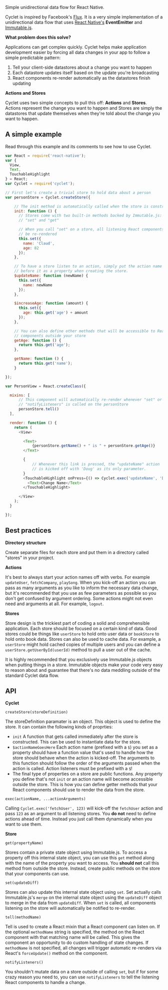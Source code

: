 Simple unidirectional data flow for React Native.

Cyclet is inspired by Facebook's [Flux](https://facebook.github.io/flux/). It is a very simple implementation of a unidirectional data flow that uses [React Native's](https://facebook.github.io/react-native/) **EventEmitter** and [Immutable.js](https://facebook.github.io/immutable-js/).

**What problem does this solve?**

Applications can get complex quickly. Cyclet helps make application development easier by forcing all data changes in your app to follow a simple predictable pattern:

1. Tell your client-side datastores about a change you want to happen
2. Each datastore updates itself based on the update you're broadcasting
3. React components re-render automatically as the datastores finish updating


**Actions and Stores**

Cyclet uses two simple concepts to pull this off: **Actions** and **Stores**. Actions represent the change you want to happen and Stores are simply the datastores that update themselves when they're told about the change you want to happen.

## A simple example

Read through this example and its comments to see how to use Cyclet.

``` javascript
var React = require('react-native');
var {
  View,
  Text,
  TouchableHighlight
} = React;
var Cyclet = require('cyclet');

// First let's create a trivial store to hold data about a person
var personStore = Cyclet.createStore({

    // The init method is automatically called when the store is constructed
    init: function () {
      // Stores come with two built-in methods backed by Immutable.js:
      // "set" and "get"

      // When you call "set" on a store, all listening React components will
      // be re-rendered
      this.set({
        name: 'Claud',
        age: 82
      });
    },

    // To have a store listen to an action, simply put the action name with a $
    // before it as a property when creating the store.
    $updateName: function (newName) {
      this.set({
        name: newName
      });
    },

    $increaseAge: function (amount) {
      this.set({
        age: this.get('age') + amount
      });
    },

    // You can also define other methods that will be accessible to React
    // components outside your store
    getAge: function () {
      return this.get('age');
    },

    getName: function () {
      return this.get('name');
    }

});

var PersonView = React.createClass({

  mixins: [      
      // This component will automatically re-render whenever "set" or
      // "notifyListeners" is called on the personStore
      personStore.tell()
  ],

  render: function () {
    return (
      <View>

        <Text>
            {personStore.getName() + " is " + personStore.getAge()}
        </Text>

        {
            // Whenever this link is pressed, the "updateName" action
            // is kicked off with 'Doug' as its only parameter.            
        }
        <TouchableHighlight onPress={() => Cyclet.exec('updateName', 'Doug')}>
          <Text>Change Name</Text>
        </TouchableHighlight>

      </View>
    );
  }

});
```

## Best practices

**Directory structure**

Create separate files for each store and put them in a directory called "stores" in your project.

**Actions**

It's best to always start your action names off with verbs. For example `updateUser`, `fetchCompany`, `playSong`. When you kick-off an action you can pass as many arguments as you like to inform the necessary data change, but it's recommended that you use as few parameters as possible so you don't get confused by argument ordering. Some actions might not even need and arguments at all. For example, `logout`.

**Stores**

Store design is the trickiest part of coding a solid and comprehensible application. Each store should be focused on a certain kind of data. Good stores could be things like `userStore` to hold onto user data or `bookStore` to hold onto book data. Stores can also be used to cache data. For example, a `userStore` might hold cached copies of multiple users and you can define a `userStore.getUserById(userId)` method to pull a user out of the cache.

It is highly recommended that you exclusively use Immutable.js objects when putting things in a store. Immutable objects make your code very easy to reason about and guarantee that there's no data meddling outside of the standard Cyclet data flow.

## API

**Cyclet**

`createStore(storeDefinition)`

The storeDefinition paramater is an object. This object is used to define the store. It can contain the following kinds of proprties:

- `init` A function that gets called immediately after the store is constructed. This can be used to instantiate data for the store.
- `$actionNameGoesHere` Each action name (prefixed with a `$`) you set as a property should have a function value that's used to handle how the store should behave when the action is kicked-off. The arguments to this function should follow the order of the arguments passed when the action is called. Action listeners must be prefixed with a `$`!
- The final type of properties on a store are public functions. Any property you define that's not `init` or an action name will become accessible outside the store. This is how you can define getter methods that your React components should use to render the data from the store.

`exec(actionName, ...actionArguments)`

Calling `Cyclet.exec('fetchUser', 123)` will kick-off the `fetchUser` action and pass `123` as an argument to all listening stores. You **do not** need to define actions ahead of time. Instead you just call them dynamically when you want to use them.

**Store**

`get(propertyName)`

Stores contain a private state object using Immutable.js. To access a property off this internal state object, you can use this `get` method along with the name of the property you want to access. You **should not** call this method from outside the store. Instead, create public methods on the store that your components can use.

`set(updateDiff)`

Stores can also update this internal state object using `set`. Set actually calls Immutable.js's `merge` on the internal state object using the `updateDiff` object to merge in the data from `updateDiff`. When `set` is called, all components listening on the store will automatically be notified to re-render.

`tell(methodName)`

Tell is used to create a React mixin that a React component can listen on. If the optional `methodName` string is specified, the method on the React component with that matching name will be called. This gives the component an opportunity to do custom handling of state changes. If `methodName` is not specified, all changes will trigger automatic re-renders via React's `forceUpdate()` method on the component.

`notifyListeners()`

You shouldn't mutate data on a store outside of calling `set`, but if for some crazy reason you need to, you can use `notifyListeners` to tell the listening React components to handle a change.
